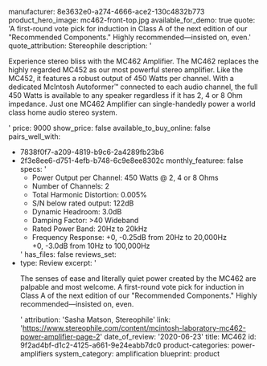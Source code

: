 manufacturer: 8e3632e0-a274-4666-ace2-130c4832b773
product_hero_image: mc462-front-top.jpg
available_for_demo: true
quote: 'A first-round vote pick for induction in Class A of the next edition of our "Recommended Components." Highly recommended—insisted on, even.'
quote_attribution: Stereophile
description: '<p>Experience stereo bliss with the MC462 Amplifier. The MC462 replaces the highly regarded MC452 as our most powerful stereo amplifier. Like the MC452, it features a robust output of 450 Watts per channel. With a dedicated McIntosh Autoformer™ connected to each audio channel, the full 450 Watts is available to any speaker&nbsp;regardless if it has 2, 4 or 8 Ohm impedance. Just one MC462 Amplifier can single-handedly power a world class home audio stereo system.</p>'
price: 9000
show_price: false
available_to_buy_online: false
pairs_well_with:
  - 7838f0f7-a209-4819-b9c6-2a4289fb23b6
  - 2f3e8ee6-d751-4efb-b748-6c9e8ee8302c
monthly_featuree: false
specs: '<ul><li>Power Output per Channel: 450 Watts @ 2, 4 or 8 Ohms</li><li>Number of Channels: 2</li><li>Total Harmonic Distortion: 0.005%</li><li>S/N below rated output: 122dB</li><li>Dynamic Headroom: 3.0dB</li><li>Damping Factor: &gt;40 Wideband</li><li>Rated Power Band: 20Hz to 20kHz</li><li>Frequency Response: +0, -0.25dB from 20Hz to 20,000Hz<br>+0, -3.0dB from 10Hz to 100,000Hz</li></ul>'
has_files: false
reviews_set:
  -
    type: Review
    excerpt: '<p>The senses of ease and literally quiet power created by the MC462 are palpable and most welcome. A first-round vote pick for induction in Class A of the next edition of our "Recommended Components." Highly recommended—insisted on, even.</p>'
    attribution: 'Sasha Matson, Stereophile'
    link: 'https://www.stereophile.com/content/mcintosh-laboratory-mc462-power-amplifier-page-2'
    date_of_review: '2020-06-23'
title: MC462
id: 9f2ad4bf-d1c2-4125-a661-9e24eabb7dc0
product-categories: power-amplifiers
system_category: amplification
blueprint: product
